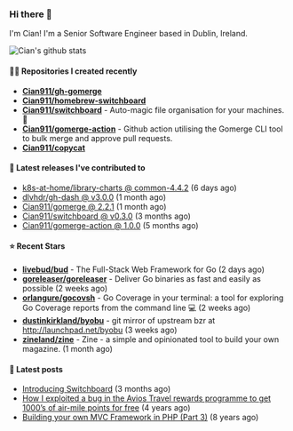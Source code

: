 ### Hi there 👋

I'm Cian! I'm a Senior Software Engineer based in Dublin, Ireland.

![Cian's github stats](https://github-readme-stats.vercel.app/api?username=CIan911&theme=dracula&show_icons=true)

#### 👨‍💻 Repositories I created recently
- **[Cian911/gh-gomerge](https://github.com/Cian911/gh-gomerge)**
- **[Cian911/homebrew-switchboard](https://github.com/Cian911/homebrew-switchboard)**
- **[Cian911/switchboard](https://github.com/Cian911/switchboard)** - Auto-magic file organisation for your machines. :open_file_folder:
- **[Cian911/gomerge-action](https://github.com/Cian911/gomerge-action)** - Github action utilising the Gomerge CLI tool to bulk merge and approve pull requests. 
- **[Cian911/copycat](https://github.com/Cian911/copycat)**

#### 🚀 Latest releases I've contributed to


- [k8s-at-home/library-charts @ common-4.4.2](https://github.com/k8s-at-home/library-charts/releases/tag/common-4.4.2) (6 days ago)
- [dlvhdr/gh-dash @ v3.0.0](https://github.com/dlvhdr/gh-dash/releases/tag/v3.0.0) (1 month ago)
- [Cian911/gomerge @ 2.2.1](https://github.com/Cian911/gomerge/releases/tag/2.2.1) (1 month ago)
- [Cian911/switchboard @ v0.3.0](https://github.com/Cian911/switchboard/releases/tag/v0.3.0) (3 months ago)
- [Cian911/gomerge-action @ 1.0.0](https://github.com/Cian911/gomerge-action/releases/tag/1.0.0) (5 months ago)

#### ⭐ Recent Stars


- **[livebud/bud](https://github.com/livebud/bud)** - The Full-Stack Web Framework for Go (2 days ago)
- **[goreleaser/goreleaser](https://github.com/goreleaser/goreleaser)** - Deliver Go binaries as fast and easily as possible (2 weeks ago)
- **[orlangure/gocovsh](https://github.com/orlangure/gocovsh)** - Go Coverage in your terminal: a tool for exploring Go Coverage reports from the command line 💻 (2 weeks ago)
- **[dustinkirkland/byobu](https://github.com/dustinkirkland/byobu)** - git mirror of upstream bzr at http://launchpad.net/byobu (3 weeks ago)
- **[zineland/zine](https://github.com/zineland/zine)** - Zine - a simple and opinionated tool to build your own magazine. (1 month ago)

#### 📄 Latest posts
- [Introducing Switchboard](https://ciangallagher.me/2022/01/28/Introducing-switchboard/) (3 months ago)
- [How I exploited a bug in the Avios Travel rewards programme to get 1000’s of air-mile points for free](https://ciangallagher.me/2018/04/21/How-i-exploited-a-bug-in-the-avios-travel-rewards-system/) (4 years ago)
- [Building your own MVC Framework in PHP (Part 3)](https://ciangallagher.me/2013/11/03/Building-your-own-mvc-framework-in-php-part-3/) (8 years ago)
